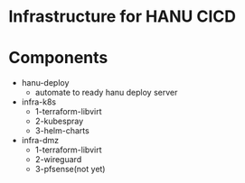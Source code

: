 # Infrastructure for HANU CICD 

# Components
* hanu-deploy
  * automate to ready hanu deploy server
* infra-k8s
  * 1-terraform-libvirt
  * 2-kubespray
  * 3-helm-charts
* infra-dmz
  * 1-terraform-libvirt
  * 2-wireguard
  * 3-pfsense(not yet)

